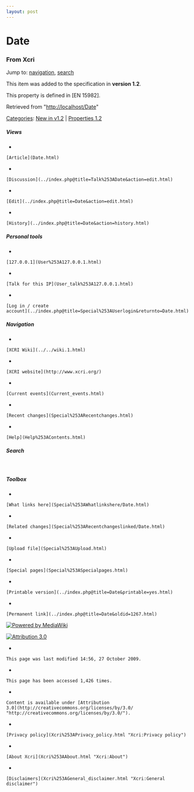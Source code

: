 ```yaml
---
layout: post
---
```


<script>
  (function(i,s,o,g,r,a,m){i['GoogleAnalyticsObject']=r;i[r]=i[r]||function(){
  (i[r].q=i[r].q||[]).push(arguments)},i[r].l=1*new Date();a=s.createElement(o),
  m=s.getElementsByTagName(o)[0];a.async=1;a.src=g;m.parentNode.insertBefore(a,m)
  })(window,document,'script','https://www.google-analytics.com/analytics.js','ga');

  ga('create', 'UA-73710929-3', 'auto');
  ga('send', 'pageview');

</script>







Date 
====













### From Xcri 







Jump to: [navigation](Date.html#column-one),
[search](Date.html#searchInput)





This item was added to the specification in **version 1.2**.



This property is defined in \[EN 15982\].



Retrieved from "[http://localhost/Date](Date.html)"





[Categories](Special%253ACategories.html "Special:Categories"): [New in
v1.2](../index.php@title=Category%253ANew_in_v1.2&action=edit.html "Category:New in v1.2")
| [Properties
1.2](Category%253AProperties_1.2.html "Category:Properties 1.2")

















##### Views



-   

    

    [Article](Date.html)
-   

    

    [Discussion](../index.php@title=Talk%253ADate&action=edit.html)
-   

    

    [Edit](../index.php@title=Date&action=edit.html)
-   

    

    [History](../index.php@title=Date&action=history.html)







##### Personal tools



-   

    

    [127.0.0.1](User%253A127.0.0.1.html)
-   

    

    [Talk for this IP](User_talk%253A127.0.0.1.html)
-   

    

    [Log in / create
    account](../index.php@title=Special%253AUserlogin&returnto=Date.html)











[](../../wiki.1.html "XCRI Wiki")





##### Navigation



-   

    

    [XCRI Wiki](../../wiki.1.html)
-   

    

    [XCRI website](http://www.xcri.org/)
-   

    

    [Current events](Current_events.html)
-   

    

    [Recent changes](Special%253ARecentchanges.html)
-   

    

    [Help](Help%253AContents.html)







##### Search





 









##### Toolbox



-   

    

    [What links here](Special%253AWhatlinkshere/Date.html)
-   

    

    [Related changes](Special%253ARecentchangeslinked/Date.html)
-   

    

    [Upload file](Special%253AUpload.html)
-   

    

    [Special pages](Special%253ASpecialpages.html)
-   

    

    [Printable version](../index.php@title=Date&printable=yes.html)
-   

    

    [Permanent link](../index.php@title=Date&oldid=1267.html)















[![Powered by
MediaWiki](../skins/common/images/poweredby_mediawiki_88x31.png)](http://www.mediawiki.org/)





[![Attribution 3.0
](http://i.creativecommons.org/l/by/3.0/88x31.png)](http://creativecommons.org/licenses/by/3.0/)



-   

    

    This page was last modified 14:56, 27 October 2009.
-   

    

    This page has been accessed 1,426 times.
-   

    

    Content is available under [Attribution
    3.0](http://creativecommons.org/licenses/by/3.0/ "http://creativecommons.org/licenses/by/3.0/").
-   

    

    [Privacy policy](Xcri%253APrivacy_policy.html "Xcri:Privacy policy")
-   

    

    [About Xcri](Xcri%253AAbout.html "Xcri:About")
-   

    

    [Disclaimers](Xcri%253AGeneral_disclaimer.html "Xcri:General disclaimer")




